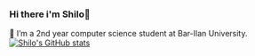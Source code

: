 ### Hi there i'm Shilo👋

📘 I’m a 2nd year computer science student at Bar-Ilan University.
[![Shilo's GitHub stats](https://github-readme-stats.vercel.app/api?username=shilopadael&show_icons=true&theme=radical)](https://github.com/shilopadael/github-readme-stats)

<!--
**shilopadael/shilopadael** is a ✨ _special_ ✨ repository because its `README.md` (this file) appears on your GitHub profile.
[![Shilo's GitHub stats](https://github-readme-stats.vercel.app/api?username=shilopadael )](https://github.com/shilopadael/github-readme-stats)

- 🔭 I’m currently working on ...
- 🌱 I’m currently learning ...
- 👯 I’m looking to collaborate on ...
- 🤔 I’m looking for help with ...
- 💬 Ask me about ...
- 📫 How to reach me: ...
- 😄 Pronouns: ...
- ⚡ Fun fact: ...
-->
